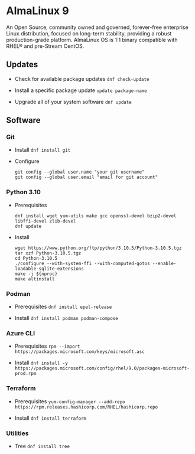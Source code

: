 # AlmaLinux 9

An Open Source, community owned and governed, forever-free enterprise Linux distribution, focused on long-term stability, providing a robust production-grade platform. AlmaLinux OS is 1:1 binary compatible with RHEL® and pre-Stream CentOS.

## Updates

- Check for available package updates ``dnf check-update``

- Install a specific package update ``update package-name``

- Upgrade all of your system software ``dnf update``
  
## Software

### Git

- Install ``dnf install git``

- Configure
  ```
  git config --global user.name "your git username"
  git config --global user.email "email for git account"
  ```
  
### Python 3.10
  
- Prerequisites
  ```
  dnf install wget yum-utils make gcc openssl-devel bzip2-devel libffi-devel zlib-devel
  dnf update
  ```
  
- Install
  ```
  wget https://www.python.org/ftp/python/3.10.5/Python-3.10.5.tgz
  tar xzf Python-3.10.5.tgz 
  cd Python-3.10.5
  ./configure --with-system-ffi --with-computed-gotos --enable-loadable-sqlite-extensions 
  make -j ${nproc} 
  make altinstall 
  ```

### Podman

- Prerequisites ``dnf install epel-release``

- Install ``dnf install podman podman-compose``

### Azure CLI

- Prerequisites ``rpm --import https://packages.microsoft.com/keys/microsoft.asc``

- Install ``dnf install -y https://packages.microsoft.com/config/rhel/9.0/packages-microsoft-prod.rpm``

### Terraform 

- Prerequisites ``yum-config-manager --add-repo https://rpm.releases.hashicorp.com/RHEL/hashicorp.repo``

- Install ``dnf install terraform``

### Utilities
  
- Tree ``dnf install tree``
